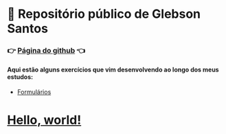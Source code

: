 # :memo: Repositório público de Glebson Santos
### :point_right: [Página do github](https://github.com/santos-glebson) :point_left:

#### Aqui estão alguns exercícios que vim desenvolvendo ao longo dos meus estudos:
* [Formulários](https://santos-glebson.github.io/formularios/index.html)

# <a href="http://example.com/" target="_blank">Hello, world!</a>
